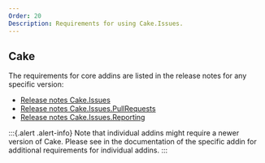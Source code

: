 ```yaml
---
Order: 20
Description: Requirements for using Cake.Issues.
---
```

## Cake

The requirements for core addins are listed in the release notes for any specific version:

* [Release notes Cake.Issues]
* [Release notes Cake.Issues.PullRequests]
* [Release notes Cake.Issues.Reporting]

:::{.alert .alert-info}
Note that individual addins might require a newer version of Cake.
Please see in the documentation of the specific addin for additional requirements for individual addins.
:::

[Release notes Cake.Issues]: release-notes/Cake.Issues
[Release notes Cake.Issues.PullRequests]: release-notes/Cake.Issues.PullRequests
[Release notes Cake.Issues.Reporting]: release-notes/Cake.Issues.Reporting